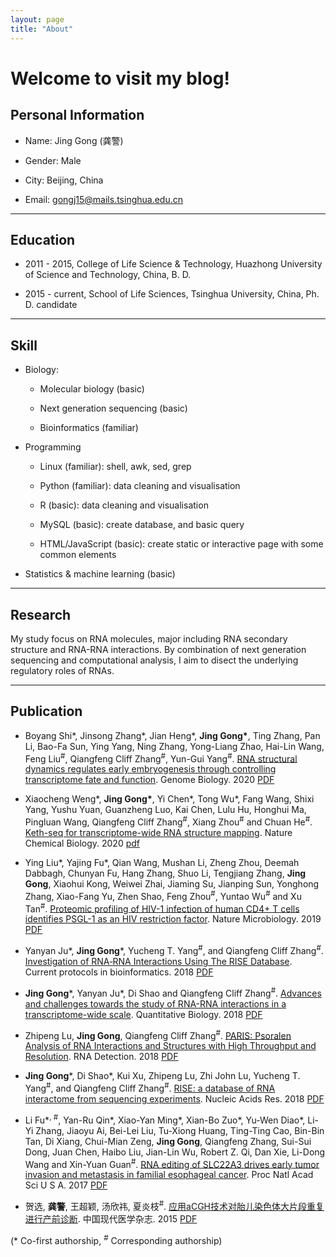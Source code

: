 ```yaml
---
layout: page
title: "About"
---
```



Welcome to visit my blog!
=========================

Personal Information
------
* Name: Jing Gong (龚警)  

* Gender: Male
  
* City: Beijing, China  

* Email: [gongj15@mails.tsinghua.edu.cn](mailto:gongj15@mails.tsinghua.edu.cn) 

---------------


Education
---------
* 2011 - 2015,   College of Life Science & Technology, Huazhong University of Science and Technology, China, B. D.

* 2015 - current,    School of Life Sciences, Tsinghua University, China, Ph. D. candidate


---------------


Skill
---------
* Biology:

  - Molecular biology (basic)
  
  - Next generation sequencing (basic)

  - Bioinformatics (familiar)
  

* Programming

  - Linux (familiar): shell, awk, sed, grep  

  - Python (familiar): data cleaning and visualisation

  - R (basic): data cleaning and visualisation
  
  - MySQL (basic): create database, and basic query
  
  - HTML/JavaScript (basic): create static or interactive page with some common elements


* Statistics & machine learning (basic)

  

---------------

Research 
-------
My study focus on RNA molecules, major including RNA secondary structure and RNA-RNA interactions. By combination of next generation sequencing and computational analysis, I aim to disect the underlying regulatory roles of RNAs.


---------------


Publication
-----------

* Boyang Shi\*, Jinsong Zhang\*, Jian Heng\*, **Jing Gong\***, Ting Zhang, Pan Li, Bao-Fa Sun, Ying Yang, Ning Zhang, Yong-Liang Zhao, Hai-Lin Wang, Feng Liu<sup>#</sup>, Qiangfeng Cliff Zhang<sup>#</sup>, Yun-Gui Yang<sup>#</sup>. [RNA structural dynamics regulates early embryogenesis through controlling transcriptome fate and function](https://genomebiology.biomedcentral.com/articles/10.1186/s13059-020-02022-2). Genome Biology. 2020 [PDF](https://github.com/Tsinghua-gongjing/blog_codes/blob/master/files/publications/RNA%20structural%20dynamics%20regulate%20early%20embryogenesis%20through%20controlling%20transcriptome%20fate%20and%20function.pdf)

* Xiaocheng Weng\*, **Jing Gong\***, Yi Chen\*, Tong Wu\*, Fang Wang, Shixi Yang, Yushu Yuan, Guanzheng Luo, Kai Chen, Lulu Hu, Honghui Ma, Pingluan Wang, Qiangfeng Cliff Zhang<sup>#</sup>, Xiang Zhou<sup>#</sup> and Chuan He<sup>#</sup>. [Keth-seq for transcriptome-wide RNA structure mapping](https://www.nature.com/articles/s41589-019-0459-3). Nature Chemical Biology. 2020 [pdf](https://github.com/Tsinghua-gongjing/blog_codes/blob/master/files/publications/Keth-seq%20for%20transcriptome-wide%20RNA%20structure%20mapping.pdf) 

* Ying Liu\*, Yajing Fu\*, Qian Wang, Mushan Li, Zheng Zhou, Deemah Dabbagh, Chunyan Fu, Hang Zhang, Shuo Li, Tengjiang Zhang, **Jing Gong**, Xiaohui Kong, Weiwei Zhai, Jiaming Su, Jianping Sun, Yonghong Zhang, Xiao-Fang Yu, Zhen Shao, Feng Zhou<sup>#</sup>, Yuntao Wu<sup>#</sup> and Xu Tan<sup>#</sup>. [Proteomic profiling of HIV-1 infection of human CD4+ T cells identifies PSGL-1 as an HIV restriction factor](https://www.ncbi.nlm.nih.gov/pubmed/30833724). Nature Microbiology. 2019 [PDF](https://github.com/Tsinghua-gongjing/blog_codes/blob/master/files/publications/Proteomic%20profiling%20of%20HIV-1%20infection%20of%20human%20CD4%2B%20T%20cells%20identifies%20PSGL-1%20as%20an%20HIV%20restriction%20factor.pdf)

* Yanyan Ju\*, **Jing Gong**\*, Yucheng T. Yang<sup>#</sup>, and Qiangfeng Cliff Zhang<sup>#</sup>. [Investigation of RNA‐RNA Interactions Using The RISE Database](https://currentprotocols.onlinelibrary.wiley.com/doi/abs/10.1002/cpbi.58). Current protocols in bioinformatics. 2018 [PDF](https://github.com/Tsinghua-gongjing/blog_codes/blob/master/files/publications/Investigation%20of%20RNA-RNA%20Interactions%20Using%20The%20RISE%20Database.pdf)

* **Jing Gong**\*, Yanyan Ju\*, Di Shao and Qiangfeng Cliff Zhang<sup>#</sup>. [Advances and challenges towards the study of RNA-RNA interactions in a transcriptome-wide scale](https://link.springer.com/article/10.1007/s40484-018-0146-5). Quantitative Biology. 2018 [PDF](https://github.com/Tsinghua-gongjing/blog_codes/blob/master/files/publications/Advances%20and%20challenges%20towards%20the%20study%20ofRNA-RNA%20interactions%20in%20a%20transcriptome-wide%20scale.pdf)

* Zhipeng Lu, **Jing Gong**, Qiangfeng Cliff Zhang<sup>#</sup>. [PARIS: Psoralen Analysis of RNA Interactions and Structures with High Throughput and Resolution](https://link.springer.com/protocol/10.1007/978-1-4939-7213-5_4). RNA Detection. 2018  [PDF](https://github.com/Tsinghua-gongjing/blog_codes/blob/master/files/publications/PARIS-%20Psoralen%20Analysis%20of%20RNA%20Interactions%20and%20Structures%20with%20High%20Throughput%20and%20Resolution.pdf)

* **Jing Gong**\*, Di Shao\*, Kui Xu, Zhipeng Lu, Zhi John Lu, Yucheng T. Yang<sup>#</sup>, and Qiangfeng Cliff Zhang<sup>#</sup>. [RISE: a database of RNA interactome from sequencing experiments](https://www.ncbi.nlm.nih.gov/pubmed/29040625). Nucleic Acids Res. 2018 [PDF](https://github.com/Tsinghua-gongjing/blog_codes/blob/master/files/publications/RISE-%20a%20database%20of%20RNA%20interactome%20from%20sequencing%20experiments.pdf)

* Li Fu\*<sup>, #</sup>, Yan-Ru Qin\*, Xiao-Yan Ming\*, Xian-Bo Zuo\*, Yu-Wen Diao\*, Li-Yi Zhang, Jiaoyu Ai, Bei-Lei Liu, Tu-Xiong Huang, Ting-Ting Cao, Bin-Bin Tan, Di Xiang, Chui-Mian Zeng, **Jing Gong**, Qiangfeng Zhang, Sui-Sui Dong, Juan Chen, Haibo Liu, Jian-Lin Wu, Robert Z. Qi, Dan Xie, Li-Dong Wang and Xin-Yuan Guan<sup>#</sup>. [RNA editing of SLC22A3 drives early tumor invasion and metastasis in familial esophageal cancer](https://www.ncbi.nlm.nih.gov/pubmed/28533408). Proc Natl Acad Sci U S A. 2017 [PDF](https://github.com/Tsinghua-gongjing/blog_codes/blob/master/files/publications/RNA%20editing%20of%20SLC22A3%20drives%20early%20tumor%20invasion%20and%20metastasis%20in%20familial%20esophageal%20cancer.pdf)

* 贺选, **龚警**, 王超颖, 汤欣祎, 夏炎枝<sup>#</sup>. [应用aCGH技术对胎儿染色体大片段重复进行产前诊断](http://www.cnki.com.cn/Article/CJFDTOTAL-ZXDY201508008.htm). 中国现代医学杂志. 2015 [PDF](https://github.com/Tsinghua-gongjing/blog_codes/blob/master/files/publications/%E5%BA%94%E7%94%A8aCGH%20%20%E6%8A%80%E6%9C%AF%E5%AF%B9%E8%83%8E%E5%84%BF%E6%9F%93%E8%89%B2%E4%BD%93%E5%A4%A7%E7%89%87%E6%AE%B5%E9%87%8D%E5%A4%8D%E8%BF%9B%E8%A1%8C%E4%BA%A7%E5%89%8D%E8%AF%8A%E6%96%AD.pdf)

(* Co-first authorship, <sup>#</sup> Corresponding authorship)
